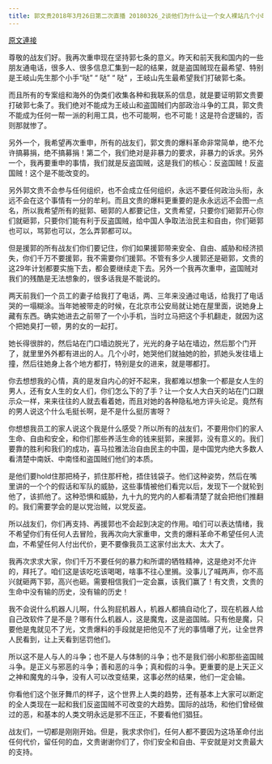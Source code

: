 ```yaml
---
title: 郭文贵2018年3月26日第二次直播 20180326_2谈他们为什么让一个女人裸站几个小时
---
```


[原文連接](https://gnews.org/ThreadView/53481970)

尊敬的战友们好。我再次重申现在坚持郭七条的意义。昨天和前天我和国内的一些朋友通电话，很多人、很多信息汇集到一起的结果，就是盗国贼现在最希望、特别是王岐山先生那个小手“哒” “ 哒” “ 哒” ，王岐山先生最希望我们打破郭七条。


而且所有的专案组和海外的伪类们收集各种和我联系的信息，就是要证明郭文贵要打破郭七条了。我们绝对不能成为王岐山和盗国贼们内部政治斗争的工具，郭文贵不能成为任何一帮一派的利用工具，也不可能啊，也不可能！这是符合逻辑的，否则那就惨了。


另外一个，我希望再次重申，所有的战友们，郭文贵的爆料革命非常简单，绝不允许搞募捐，绝不搞募捐！第二个，我们绝对是非暴力的要求，非暴力的诉求。另外一个，我再要重申的事情，我们就是反盗国贼，这是我们的核心：反盗国贼！反盗国贼！这个是不能改变的。


另外郭文贵不会参与任何组织，也不会成立任何组织，永远不要任何政治头衔，永远不会在这个事情有一分的牟利。而且文贵的爆料更重要的是永永远远不会图一点名，所以我希望所有的挺郭、砸郭的人都要记住，文贵希望，只要你们砸郭开心你们就砸郭，只要你们能有利于反盗国贼，给中国人争取法治民主和自由，你们砸郭也可以，骂郭也可以，怎么弄郭都可以。


但是援郭的所有战友们你们要记住，你们如果援郭带来安全、自由、威胁和经济损失，你们千万不要援郭，我不需要你们援郭。不管有多少人援郭还是砸郭，文贵的这29年计划都要实施下去，都会要继续走下去。另外一个我再次重申，盗国贼对我们的残酷是无法想象的，很多话我是不能说的。


两天前我们一个员工的妻子给我打了电话，两、三年来没通过电话，给我打了电话哭的一塌糊涂。当年她被带走的时候，在北京市公安局就让她在屋里面，说她身上藏有东西。确实她进去之前带了一个小手机，当时立马把这个手机翻走，就因为这个把她臭打一顿，男的女的一起打。


她长得很胖的，然后站在门口墙边脱光了，光光的身子站在墙边，然后那个门开了，就里里外外都有进出的人。几个小时，她哭他们就抽她的脸，抓她头发往墙上撞，然后往她身上各个地方都打，特别是女的进来，就是哪都打。 


你去想想我的心情，真的是发自内心的好不起来，我都难以想象一个都是女人生的男人，还有女人生的女人们，你们怎么下的了手？让一个女人大白天的站在门口跟示众一样，来来往往的人就去看着她，而且对她的各种隐私地方评头论足。竟然有的男人说这个什么毛挺长啊，是不是什么挺厉害呀？


你想想我员工的家人说这个我是什么感受？所以所有的战友们，不要用你们的家人生命、自由和安全，和你们那些养活生命的钱来挺郭，来援郭，没有意义的。我们要靠的胜利和我们的成功，喜马拉雅法治自由民主的中国，是中国党内绝大多数人看清楚中南妖、中南怪和盗国贼们他们的本质。


是他们要hold住那把椅子，抓住那杆枪，捂住钱袋子。他们这种姿势，然后在嘴里讲的一个个的假话和军队的威胁，这些事情被他们看完以后，发现下一个就轮到他了，该抓他了。这种恐惧和威胁，九十九的党内的人都看清楚了就会把他们推翻的。我们需要学会的是以党治贼，以党反盗。


所以战友们，你们再支持、再援郭也不会起到决定的作用。咱们可以表达情绪，我不希望你们有任何人去冒险，我再次向大家重申，文贵的爆料革命不希望任何人流血，不希望任何人付出代价，更不要像我员工这家付出太大、太大了。 


我再次求求大家，你们千万不要任何的暴力和所谓的牺牲精神，这是绝对不允许的，拜托了。咱们这是该吃吃该喝喝，啥事不往心里搁。没事儿了喊两声，你不高兴就砸两下郭，高兴也砸。需要相信我们一定会赢，该我们赢了！有文贵，文贵的生命中没有输的历史，没有输的历史！


我不会说什么机器人儿啊，什么狗屁机器人，机器人都搞自动化了，现在机器人给自己改软件了是不是？哪有什么机器人，这是魔鬼，这是盗国贼。只有他是魔，只要他是鬼就见不了光，文贵爆料的手段就是把他见不了光的事情曝了光，让全世界人民看到，让上天看到惩罚他们。 


所以这不是人与人的斗争；也不是人与体制的斗争；也不是我们弱小和那些盗国贼斗争。是正义与邪恶的斗争；善和恶的斗争；真和假的斗争。更重要的是上天正义之神和魔鬼的斗争，没有人可以改变结果，这事必然的结果，他们一定会输。


你看他们这个张牙舞爪的样子，这个世界上人类的趋势，还有基本上大家可以断定的全人类现在一起和我们反盗国贼不可改变的大趋势。国际的战场，和他们曾经做过的恶，和基本的人类文明永远是邪不压正，不要看他们猖狂。


战友们，一切都是刚刚开始。但是，我求求你们，任何人都不要因为这场革命付出任何代价，留任何的血，文贵谢谢你们了，你们安全和自由、平安就是对文贵最大的支持。
